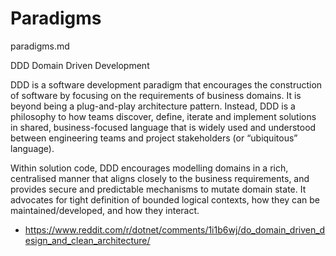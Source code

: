 # Paradigms

paradigms.md

DDD Domain Driven Development




DDD is a software development paradigm that encourages the construction of software by focusing on the requirements of business domains. It is beyond being a plug-and-play architecture pattern. Instead, DDD is a philosophy to how teams discover, define, iterate and implement solutions in shared, business-focused language that is widely used and understood between engineering teams and project stakeholders (or “ubiquitous” language).

Within solution code, DDD encourages modelling domains in a rich, centralised manner that aligns closely to the business requirements, and provides secure and predictable mechanisms to mutate domain state. It advocates for tight definition of bounded logical contexts, how they can be maintained/developed, and how they interact.

*   https://www.reddit.com/r/dotnet/comments/1i1b6wj/do_domain_driven_design_and_clean_architecture/